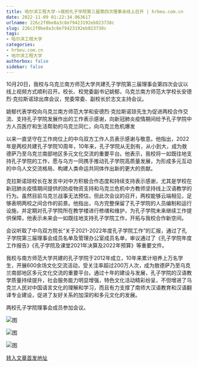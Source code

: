```yaml
---
title: 哈尔滨工程大学->我校孔子学院第三届第四次理事会线上召开 | hrbeu.com.cn
date: 2022-11-09 01:22:34.063617
urlname: 226c2f0be8a3c8e79423192eb823738c
slug: 226c2f0be8a3c8e79423192eb823738c
tags: 
- 哈尔滨工程大学
categories:
- hrbeu.com.cn
- 哈尔滨工程大学
authorbox: false
sidebar: false
---
```

10月20日，我校与乌克兰南方师范大学共建孔子学院第三届理事会第四次会议以线上视频方式顺利召开。校长、校党委副书记姚郁，乌克兰南方师范大学校长安德烈·克拉斯诺琼出席会议，党委常委、副校长於志文主持会议。

姚郁代表学校向乌克兰南方师范大学和安德烈·克拉斯诺琼先生为促进两校合作交流、支持孔子学院发展作出的工作表示感谢，向新冠肺炎疫情期间给予孔子学院中方人员医疗和生活帮助的乌克兰同仁，向乌克兰危机爆发
<!--more-->
以来一直坚守在工作岗位上的中乌双方工作人员表示感谢与敬意。他指出，2022年是两校共建孔子学院10周年，10年来，孔子学院从无到有，从小到大，成为敖德萨乃至乌克兰南部地区多元文化交流的重要平台。他表示，我校将一如既往地支持孔子学院的工作，愿与乌方一同携手推动孔子学院高质量发展，为形成多元互动的中乌人文交流格局、构建人类命运共同体作出新的更大的贡献。

克拉斯诺琼校长在发言中对中方积极合作态度和持续支持表示感谢，尤其是学校在新冠肺炎疫情期间提供的防疫物资支持和乌克兰危机中方教师坚持线上汉语教学的行为。虽然目前乌克兰战事无法预估，但此次会议的召开，两校能够云端相见，足够表明两校之间合作的前景。他指出，乌方完整保留了孔子学院的人员编制和运行设施，并定期对孔子学院所在教学楼进行修缮和维护，为孔子学院未来继续工作提供保障，他表示未来会一如既往地支持孔子学院工作，开拓与我校合作新空间。

会议听取了中乌双方院长“关于2021-2022年度孔子学院工作”的汇报，通过了孔子学院第三届理事会成员名单及管理办公室成员名单，审议通过了《孔子学院年度工作报告》《孔子学院及课堂2021年决算及2022年预算》等重要文件。

我校与南方师范大学共建的孔子学院于2012年成立，10年来累计培养上万名学生，开展600余场文化交流活动，受关注率超过200万人次，成为敖德萨乃至乌克兰南部地区多元文化交流的重要平台。通过十年的建设与发展，孔子学院的汉语教学质量持续提升，社会服务能力明显增强，特色文化活动精彩纷呈，不但增进了乌克兰人民对中国语言文化的理解和学习，而且有力支撑了南师大汉语教育和汉语翻译专业建设，促进了友好关系的加深的和多元文化的发展。

两校孔子学院理事会成员参加会议。

![图](http://gongxue.cn/__local/C/A8/33/3701F596EACC5DD8A0457C269DB_8856D74C_11C67.jpg)

![图](http://gongxue.cn/__local/F/90/34/A1629FD4FC20547D40F61396016_2243CA4E_12987.jpg)

![图](http://gongxue.cn/__local/3/F6/0F/EAAAA26DE12CBE0BEBFE48B06C2_3928B20F_19F18.jpg)

[转入文章首发地址](http://gongxue.cn/info/1141/73375.htm)